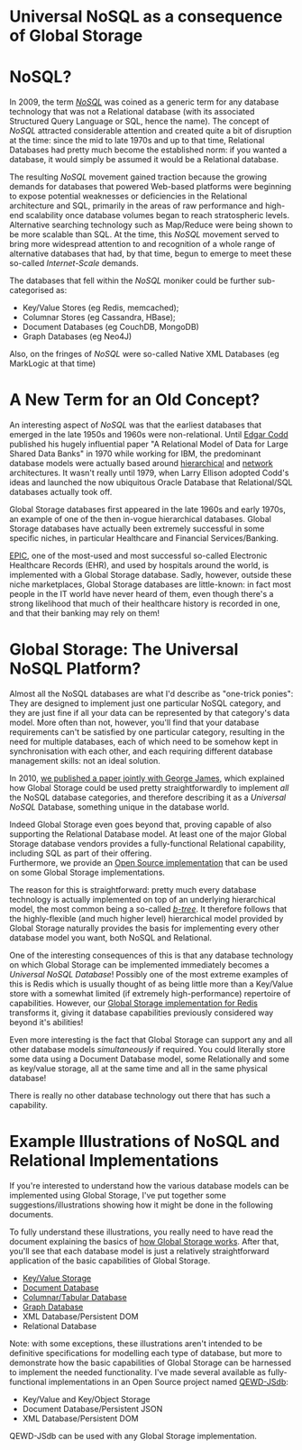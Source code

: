 # Universal NoSQL as a consequence of Global Storage

# NoSQL?

In 2009, the term [*NoSQL*](https://en.wikipedia.org/wiki/NoSQL)
 was coined as a generic term for any database technology that was not a Relational database (with its associated Structured Query Language or SQL, hence the name).  The concept of *NoSQL* attracted considerable attention and created quite a bit of  disruption at the time: since the mid to late 1970s and up to that time, Relational Databases had pretty much become the established norm: if you wanted a database, it would simply be assumed it would be a Relational database.

The resulting *NoSQL* movement gained traction because the growing demands for databases that powered Web-based platforms were beginning to expose potential weaknesses or deficiencies in the Relational architecture and SQL, primarily in the areas of raw performance and high-end scalability once database volumes began to reach stratospheric levels.  Alternative searching technology such as Map/Reduce were being shown to be more scalable than SQL.  At the time, this *NoSQL* movement served to bring more widespread attention to and recognition of a whole range of alternative databases that had, by that time, begun to emerge to meet these so-called *Internet-Scale* demands.

The databases that fell within the *NoSQL* moniker could be further sub-categorised as:

- Key/Value Stores (eg Redis, memcached);
- Columnar Stores (eg Cassandra, HBase);
- Document Databases (eg CouchDB, MongoDB)
- Graph Databases (eg Neo4J)

Also, on the fringes of *NoSQL* were so-called Native XML Databases (eg MarkLogic at that time)


# A New Term for an Old Concept?

An interesting aspect of *NoSQL* was that the earliest databases that emerged in the late 1950s and 1960s were non-relational.  Until [Edgar Codd](https://en.wikipedia.org/wiki/Edgar_F._Codd) 
published his hugely influential paper "A Relational Model of Data for Large Shared Data Banks" in 1970 while working for IBM, the predominant database models were actually based around 
[hierarchical](https://en.wikipedia.org/wiki/Hierarchical_database_model) and 
[network](https://en.wikipedia.org/wiki/Network_model) architectures.  It wasn't really until 1979, when Larry Ellison adopted Codd's ideas and launched the now ubiquitous Oracle Database that Relational/SQL databases actually took off.

Global Storage databases first appeared in the late 1960s and early 1970s, an example of one of the then in-vogue hierarchical databases.  Global Storage databases have actually been extremely successful in some specific niches, in particular Healthcare and Financial Services/Banking.


[EPIC](epic.com), one of the most-used and most successful so-called Electronic Healthcare Records (EHR), and used by hospitals around the world, is implemented with a Global Storage database.  Sadly, however, outside these niche marketplaces, Global Storage databases are little-known: in fact most people in the IT world have never heard of them, even though there's a strong likelihood that much of their healthcare history is recorded in one, and that their banking may rely on them!


# Global Storage: The Universal NoSQL Platform?

Almost all the NoSQL databases are what I'd describe as "one-trick ponies": They are designed to implement just one particular NoSQL category, and they are just fine if all your data can be represented by that category's data model.  More often than not, however, you'll find that your database requirements can't be satisfied by one particular category, resulting in the need for multiple databases, each of which need to be somehow kept in synchronisation with each other, and each requiring different database management skills: not an ideal solution.

In 2010, [we published a paper jointly with George James](http://www.mgateway.com/docs/universalNoSQL.pdf), which explained how Global Storage could be used pretty straightforwardly to implement *all* the NoSQL database categories, and therefore describing it as a *Universal NoSQL* Database, something unique in the database world.

Indeed Global Storage even goes beyond that, proving capable of also supporting the Relational Database model.  At least one of the major Global Storage database vendors provides a fully-functional Relational capability, including SQL as part of their offering.  
Furthermore, we provide an [Open Source implementation](https://github.com/chrisemunt/mgsql) that can be used on some Global Storage implementations.

The reason for this is straightforward: pretty much every database technology is actually implemented on top of an underlying hierarchical model, the most common being a so-called 
[*b-tree*](https://en.wikipedia.org/wiki/B-tree). It therefore follows that the highly-flexible (and much higher level) hierarchical model provided by Global Storage naturally provides the basis for implementing every other database model you want, both NoSQL and Relational.

One of the interesting consequences of this is that any database technology on which Global Storage can be implemented immediately becomes a *Universal NoSQL Database*!  Possibly one of the most extreme examples of this is Redis which is usually thought of as being little more than a Key/Value store with a somewhat limited (if extremely high-performance) repertoire of capabilities.  However, our 
[Global Storage implementation for Redis](https://github.com/robtweed/ewd-redis-globals) transforms it, giving it database capabilities previously considered way beyond it's abilities!

Even more interesting is the fact that Global Storage can support any and all other database models *simultaneously* if required.  You could literally store some data using a Document Database model, some Relationally and some as key/value storage, all at the same time and all in the same physical database!

There is really no other database technology out there that has such a capability.


# Example Illustrations of NoSQL and Relational Implementations

If you're interested to understand how the various database models can be implemented using Global Storage, I've put together some suggestions/illustrations showing how it might be done in the following documents.

To fully understand these illustrations, you really need to have read the document explaining 
the basics of [how Global Storage works](./Global_Storage.md).  After that, you'll see that each database model
is just a relatively straightforward application of the basic capabilities of Global Storage.

- [Key/Value Storage](./Key_Value.md)
- [Document Database](./Document_DB.md)
- [Columnar/Tabular Database](./Columnar.md)
- [Graph Database](./Graph.md)
- XML Database/Persistent DOM
- Relational Database

Note: with some exceptions, these illustrations aren't intended to be definitive specifications for modelling each type of database, but more to demonstrate how the basic capabilities of Global Storage can be harnessed to implement the needed functionality.  I've made several available as fully-functional implementations in an Open Source project named [QEWD-JSdb](https://github.com/robtweed/qewd-jsdb):

- Key/Value and Key/Object Storage
- Document Database/Persistent JSON
- XML Database/Persistent DOM

QEWD-JSdb can be used with any Global Storage implementation.

